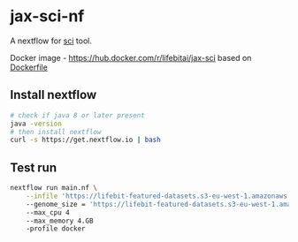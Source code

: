 # jax-sci-nf

A nextflow for [sci](https://github.com/TheJacksonLaboratory/sci) tool.

Docker image - https://hub.docker.com/r/lifebitai/jax-sci based on [Dockerfile](Dockerfile)

## Install nextflow

```bash
# check if java 8 or later present
java -version
# then install nextflow
curl -s https://get.nextflow.io | bash
```

## Test run

```bash
nextflow run main.nf \
    --infile 'https://lifebit-featured-datasets.s3-eu-west-1.amazonaws.com/demo/sci_demo_data/demo_data/demo_data.txt'
    --genome_size = 'https://lifebit-featured-datasets.s3-eu-west-1.amazonaws.com/demo/sci_demo_data/hg19.chrom.sizes'
    --max_cpu 4
    --max_memory 4.GB
    -profile docker
```

